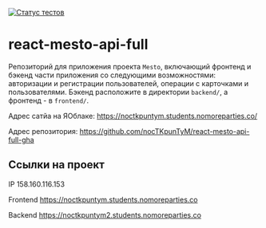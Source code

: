 [![Статус тестов](../../actions/workflows/tests.yml/badge.svg)](../../actions/workflows/tests.yml)

# react-mesto-api-full
Репозиторий для приложения проекта `Mesto`, включающий фронтенд и бэкенд части приложения со следующими возможностями: авторизации и регистрации пользователей, операции с карточками и пользователями. Бэкенд расположите в директории `backend/`, а фронтенд - в `frontend/`. 
  
Адрес сатйа на ЯОблаке: https://noctkpuntym.students.nomoreparties.co/

Адрес репозитория: https://github.com/nocTKpunTyM/react-mesto-api-full-gha

## Ссылки на проект

IP 158.160.116.153

Frontend https://noctkpuntym.students.nomoreparties.co

Backend https://noctkpuntym2.students.nomoreparties.co
